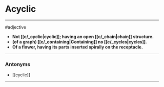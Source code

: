 # Acyclic
---
#adjective
- **Not [[c/_cyclic|cyclic]]; having an open [[c/_chain|chain]] structure.**
- **(of a graph) [[c/_containing|Containing]] no [[c/_cycles|cycles]].**
- **Of a flower, having its parts inserted spirally on the receptacle.**
---
### Antonyms
- [[cyclic]]
---
